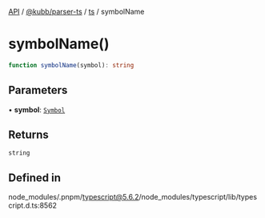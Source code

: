 [API](../../../../../packages.md) / [@kubb/parser-ts](../../../index.md) / [ts](../index.md) / symbolName

# symbolName()

```ts
function symbolName(symbol): string
```

## Parameters

• **symbol**: [`Symbol`](../interfaces/Symbol.md)

## Returns

`string`

## Defined in

node\_modules/.pnpm/typescript@5.6.2/node\_modules/typescript/lib/typescript.d.ts:8562
